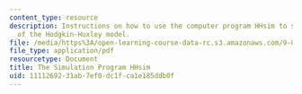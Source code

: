 ```yaml
---
content_type: resource
description: Instructions on how to use the computer program HHsim to simulate a variant
  of the Hodgkin-Huxley model.
file: /media/https%3A/open-learning-course-data-rc.s3.amazonaws.com/9-01-introduction-to-neuroscience-fall-2007/1111269231ab7ef0dc1fca1e185ddb0f_pset1_hhsim.pdf
file_type: application/pdf
resourcetype: Document
title: The Simulation Program HHsim
uid: 11112692-31ab-7ef0-dc1f-ca1e185ddb0f
---
```

